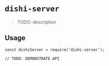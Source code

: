 # `dishi-server`

> TODO: description

## Usage

```
const dishiServer = require('dishi-server');

// TODO: DEMONSTRATE API
```
